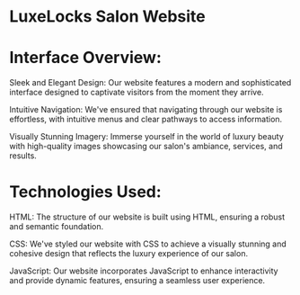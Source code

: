 
# LuxeLocks Salon Website
# Interface Overview:
Sleek and Elegant Design: Our website features a modern and sophisticated interface designed to captivate visitors from the moment they arrive.

Intuitive Navigation: We've ensured that navigating through our website is effortless, with intuitive menus and clear pathways to access information.

Visually Stunning Imagery: Immerse yourself in the world of luxury beauty with high-quality images showcasing our salon's ambiance, services, and results.

# Technologies Used:
HTML: The structure of our website is built using HTML, ensuring a robust and semantic foundation.

CSS: We've styled our website with CSS to achieve a visually stunning and cohesive design that reflects the luxury experience of our salon.

JavaScript: Our website incorporates JavaScript to enhance interactivity and provide dynamic features, ensuring a seamless user experience.
